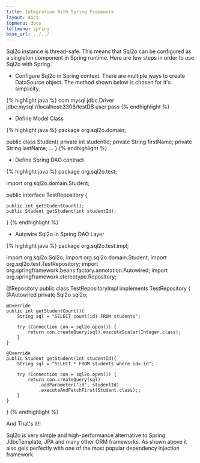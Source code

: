 ```yaml
---
title: Integration With Spring Framework
layout: docs
topmenu: docs
leftmenu: spring
base_url: ../../
---
```


Sql2o instance is thread-safe. This means that Sql2o can be configured as a singleton component in Spring runtime. Here are few steps in order to use Sql2o with Spring.


- Configure Sql2o in Spring context. There are multiple ways to create DataSource object. The method shown below is chosen for it's simplicity.

{% highlight java %}
<bean id="mysqlDS" class="org.apache.commons.dbcp.BasicDataSource">
	<property name="driverClassName">com.mysql.jdbc.Driver</property>
	<property name="url">jdbc:mysql://localhost:3306/testDB</property>
	<property name="username">user</property>
	<property name="password">pass</property>
</bean>
<bean id="sql2o" class="org.sql2o.Sql2o">
	<property name="dataSource" ref="mysqlDS"></property>
</bean>
{% endhighlight %}

- Define Model Class

{% highlight java %}
package org.sql2o.domain;

public class Student{
	private int studentId;
	private String firstName;
	private String lastName;
	...
}
{% endhighlight %}

- Define Spring DAO contract

{% highlight java %}
package org.sql2o.test;

import org.sql2o.domain.Student;

public interface TestRepository {
	
	public int getStudentCount();
	public Student getStudent(int studentId);
}
{% endhighlight %}

- Autowire Sql2o in Spring DAO Layer

{% highlight java %}
package org.sql2o.test.impl;

import org.sql2o.Sql2o;
import org.sql2o.domain.Student;
import org.sql2o.test.TestRepository;
import org.springframework.beans.factory.annotation.Autowired;
import org.springframework.stereotype.Repository;

@Repository
public class TestRepositoryImpl implements TestRepository {
	@Autowired
	private Sql2o sql2o;
	
	@Override
	public int getStudentCount(){
		String sql = "SELECT count(id) FROM students";
                
		try (Connection con = sql2o.open()) {
			return con.createQuery(sql).executeScalar(Integer.class);
		}
	}
	
	@Override
	public Student getStudent(int studentId){
		String sql = "SELECT * FROM students where id=:id";

		try (Connection con = sql2o.open()) {
			return con.createQuery(sql)
				.addParameter("id", studentId)
				.executeAndFetchFirst(Student.class);;
		}
	}
}
{% endhighlight %}

And That's it!!

Sql2o is very simple and high-performance alternative to Spring JdbcTemplate, JPA and many other ORM frameworks. As shown above it also gels perfectly with one of the most popular dependency injection framework.
